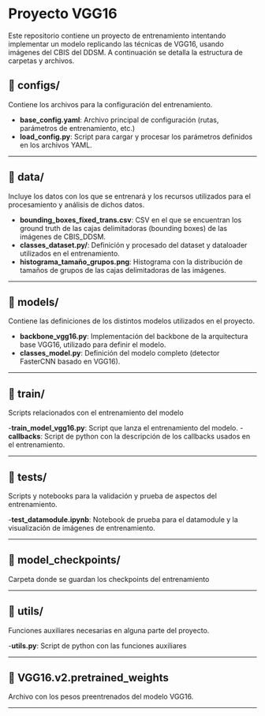 # Proyecto VGG16

Este repositorio contiene un proyecto de entrenamiento intentando implementar un modelo replicando las técnicas de VGG16, usando imágenes del CBIS del DDSM.
A continuación se detalla la estructura de carpetas y archivos.

## 📁 configs/
Contiene los archivos para la configuración del entrenamiento.


- **base_config.yaml**: Archivo principal de configuración (rutas, parámetros de entrenamiento, etc.)
- **load_config.py**: Script para cargar y procesar los parámetros definidos en los archivos YAML.

---

## 📁 data/
Incluye los datos con los que se entrenará y los recursos utilizados para el procesamiento y análisis de dichos datos. 

- **bounding_boxes_fixed_trans.csv**: CSV en el que se encuentran los ground truth de las cajas delimitadoras (bounding boxes) de las imágenes de CBIS_DDSM.
- **classes_dataset.py/**: Definición y procesado del dataset y dataloader utilizados en el entrenamiento.
- **histograma_tamaño_grupos.png**: Histograma con la distribución de tamaños de grupos de las cajas delimitadoras de las imágenes. 

---

## 📁 models/
Contiene las definiciones de los distintos modelos utilizados en el proyecto.

- **backbone_vgg16.py**: Implementación del backbone de la arquitectura base VGG16, utilizado para definir el modelo. 
- **classes_model.py**: Definición del modelo completo (detector FasterCNN basado en VGG16).

---

## 📁 train/
Scripts relacionados con el entrenamiento del modelo 

-**train_model_vgg16.py**: Script que lanza el entrenamiento del modelo.
-**callbacks**: Script de python con la descripción de los callbacks usados en el entrenamiento.


---

## 📁 tests/
Scripts y notebooks para la validación y prueba de aspectos del entrenamiento. 

-**test_datamodule.ipynb**: Notebook de prueba para el datamodule y la visualización de imágenes de entrenamiento.

---


## 📁 model_checkpoints/
Carpeta donde se guardan los checkpoints del entrenamiento


---

## 📁 utils/
Funciones auxiliares necesarias en alguna parte del proyecto.

-**utils.py**: Script de python con las funciones auxiliares

---

## 📄 VGG16.v2.pretrained_weights
Archivo con los pesos preentrenados del modelo VGG16.

---